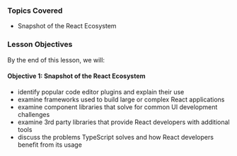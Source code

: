 ### Topics Covered

- Snapshot of the React Ecosystem

### Lesson Objectives

By the end of this lesson, we will:

#### Objective 1: Snapshot of the React Ecosystem

- identify popular code editor plugins and explain their use
- examine frameworks used to build large or complex React applications
- examine component libraries that solve for common UI development challenges
- examine 3rd party libraries that provide React developers with additional tools
- discuss the problems TypeScript solves and how React developers benefit from its usage
